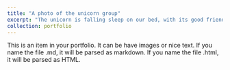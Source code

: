 ```yaml
---
title: "A photo of the unicorn group"
excerpt: "The unicorn is falling sleep on our bed, with its good friend bear who is sleepling all the time<br/><img src='/images/bear.pdf'>"
collection: portfolio
---
```


This is an item in your portfolio. It can be have images or nice text. If you name the file .md, it will be parsed as markdown. If you name the file .html, it will be parsed as HTML. 
